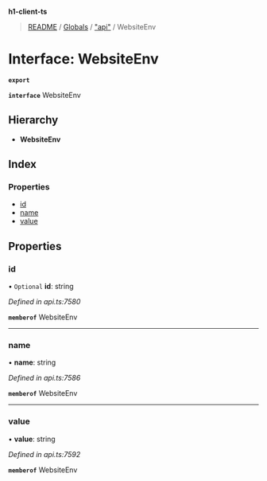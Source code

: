 **h1-client-ts**

> [README](../README.md) / [Globals](../globals.md) / ["api"](../modules/_api_.md) / WebsiteEnv

# Interface: WebsiteEnv

**`export`** 

**`interface`** WebsiteEnv

## Hierarchy

* **WebsiteEnv**

## Index

### Properties

* [id](_api_.websiteenv.md#id)
* [name](_api_.websiteenv.md#name)
* [value](_api_.websiteenv.md#value)

## Properties

### id

• `Optional` **id**: string

*Defined in api.ts:7580*

**`memberof`** WebsiteEnv

___

### name

•  **name**: string

*Defined in api.ts:7586*

**`memberof`** WebsiteEnv

___

### value

•  **value**: string

*Defined in api.ts:7592*

**`memberof`** WebsiteEnv
